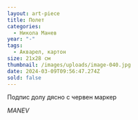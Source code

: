 ```yaml
---
layout: art-piece
title: Полет
categories:
  - Никола Манев
year: "-"
tags:
  - Акварел, картон
size: 21х28 см
thumbnail: /images/uploads/image-040.jpg
date: 2024-03-09T09:56:47.274Z
sold: false
---
```

Подпис долу дясно с червен маркер

*MANEV*
